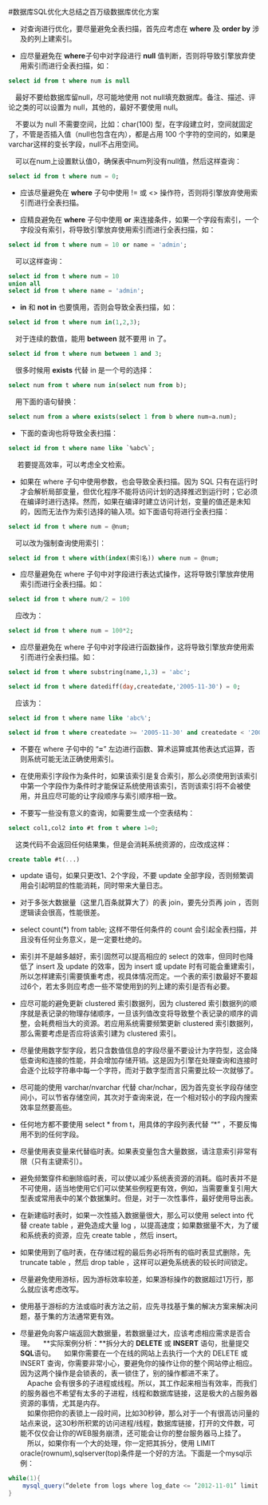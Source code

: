 #数据库SQL优化大总结之百万级数据库优化方案

* 对查询进行优化，要尽量避免全表扫描，首先应考虑在 **where** 及 **order by** 涉及的列上建索引。

* 应尽量避免在 **where**子句中对字段进行 **null** 值判断，否则将导致引擎放弃使用索引而进行全表扫描，如：
```sql
select id from t where num is null
```
&emsp;最好不要给数据库留null，尽可能地使用 not null填充数据库。备注、描述、评论之类的可以设置为 null，其他的，最好不要使用 null。

&emsp;不要以为 null 不需要空间，比如：char(100) 型，在字段建立时，空间就固定了，不管是否插入值（null也包含在内），都是占用 100 个字符的空间的，如果是 varchar这样的变长字段，null不占用空间。

&emsp;可以在num上设置默认值0，确保表中num列没有null值，然后这样查询：
```sql
select id from t where num = 0;
```

* 应该尽量避免在 **where** 子句中使用 != 或 <> 操作符，否则将引擎放弃使用索引而进行全表扫描。

* 应精良避免在 **where** 子句中使用 **or** 来连接条件，如果一个字段有索引，一个字段没有索引，将导致引擎放弃使用索引而进行全表扫描，如：
```sql
select id from t where num = 10 or name = 'admin';
```
&emsp;可以这样查询：
```sql
select id from t where num = 10 
union all
select id from t where name = 'admin';
```

* **in** 和 **not in** 也要慎用，否则会导致全表扫描，如：
```sql
select id from t where num in(1,2,3);
```
&emsp;对于连续的数值，能用 **between** 就不要用 in 了。
```sql
select id from t where num between 1 and 3;
```
&emsp;很多时候用 **exists** 代替 in 是一个号的选择：
```sql
select num from t where num in(select num from b);
```
&emsp;用下面的语句替换：
```sql
select num from a where exists(select 1 from b where num=a.num);
```

* 下面的查询也将导致全表扫描：
```sql
select id from t where name like `%abc%`;
```
&emsp; 若要提高效率，可以考虑全文检索。

* 如果在 where 子句中使用参数，也会导致全表扫描。因为 SQL 只有在运行时才会解析局部变量，但优化程序不能将访问计划的选择推迟到运行时；它必须在编译时进行选择。然而，如果在编译时建立访问计划，变量的值还是未知的，因而无法作为索引选择的输入项。如下面语句将进行全表扫描：
```sql
select id from t where num = @num;
```
&emsp;可以改为强制查询使用索引：
```sql
select id from t where with(index(索引名)) where num = @num;
```

* 应尽量避免在 where 子句中对字段进行表达式操作，这将导致引擎放弃使用索引而进行全表扫描。如：
```sql
select id from t where num/2 = 100
```
&emsp;应改为：
```sql
select id from t where num = 100*2;
```

* 应尽量避免在 where 子句中对字段进行函数操作，这将导致引擎放弃使用索引而进行全表扫描。如：
```sql
select id from t where substring(name,1,3) = 'abc';

select id from t where datediff(day,createdate,'2005-11-30') = 0;
```

&emsp;应该为：
```sql
select id from t where name like 'abc%';

select id from t where createdate >= '2005-11-30' and createdate < '2005-12-1';
```

* 不要在 where 子句中的 “**=**” 左边进行函数、算术运算或其他表达式运算，否则系统可能无法正确使用索引。

* 在使用索引字段作为条件时，如果该索引是复合索引，那么必须使用到该索引中第一个字段作为条件时才能保证系统使用该索引，否则该索引将不会被使用，并且应尽可能的让字段顺序与索引顺序相一致。

* 不要写一些没有意义的查询，如需要生成一个空表结构：
```sql
select col1,col2 into #t from t where 1=0;
```
&emsp;这类代码不会返回任何结果集，但是会消耗系统资源的，应改成这样：
```sql
create table #t(...)
```

* update 语句，如果只更改1、2个字段，不要 update 全部字段，否则频繁调用会引起明显的性能消耗，同时带来大量日志。

* 对于多张大数据量（这里几百条就算大了）的表 join，要先分页再 join ，否则逻辑读会很高，性能很差。

* select count(*) from table; 这样不带任何条件的 count 会引起全表扫描，并且没有任何业务意义，是一定要杜绝的。

* 索引并不是越多越好，索引固然可以提高相应的 select 的效率，但同时也降低了 insert 及 update 的效率，因为 insert 或 update 时有可能会重建索引，所以怎样建索引需要慎重考虑，视具体情况而定。一个表的索引数最好不要超过6个，若太多则应考虑一些不常使用到的列上建的索引是否有必要。

* 应尽可能的避免更新 clustered 索引数据列，因为 clustered 索引数据列的顺序就是表记录的物理存储顺序，一旦该列值改变将导致整个表记录的顺序的调整，会耗费相当大的资源。若应用系统需要频繁更新 clustered 索引数据列，那么需要考虑是否应将该索引建为 clustered 索引。

* 尽量使用数字型字段，若只含数值信息的字段尽量不要设计为字符型，这会降低查询和连接的性能，并会增加存储开销。这是因为引擎在处理查询和连接时会逐个比较字符串中每一个字符，而对于数字型而言只需要比较一次就够了。

* 尽可能的使用 varchar/nvarchar 代替 char/nchar，因为首先变长字段存储空间小，可以节省存储空间，其次对于查询来说，在一个相对较小的字段内搜索效率显然要高些。

* 任何地方都不要使用 select * from t，用具体的字段列表代替 “*” ，不要反悔用不到的任何字段。

* 尽量使用表变量来代替临时表。如果表变量包含大量数据，请注意索引非常有限（只有主键索引）。

* 避免频繁穿件和删除临时表，可以使以减少系统表资源的消耗。临时表并不是不可使用，适当地使用它们可以使某些例程更有效，例如，当需要重复引用大型表或常用表中的某个数据集时。但是，对于一次性事件，最好使用导出表。

* 在新建临时表时，如果一次性插入数据量很大，那么可以使用 select into 代替 create table ，避免造成大量 log ，以提高速度；如果数据量不大，为了缓和系统表的资源，应先 create table ，然后 insert。

* 如果使用到了临时表，在存储过程的最后务必将所有的临时表显式删除，先 truncate table ，然后 drop table ，这样可以避免系统表的较长时间锁定。

* 尽量避免使用游标，因为游标效率较差，如果游标操作的数据超过1万行，那么就应该考虑改写。

* 使用基于游标的方法或临时表方法之前，应先寻找基于集的解决方案来解决问题，基于集的方法通常更有效。

* 尽量避免向客户端返回大数据量，若数据量过大，应该考虑相应需求是否合理。
&emsp;**实际案例分析：**拆分大的 **DELETE** 或 **INSERT** 语句，批量提交 **SQL**语句。
&emsp;如果你需要在一个在线的网站上去执行一个大的 DELETE 或 INSERT 查询，你需要非常小心，要避免你的操作让你的整个网站停止相应。因为这两个操作是会锁表的，表一锁住了，别的操作都进不来了。
<br>&emsp;Apache 会有很多的子进程或线程。所以，其工作起来相当有效率，而我们的服务器也不希望有太多的子进程，线程和数据库链接，这是极大的占服务器资源的事情，尤其是内存。
<br>&emsp;如果你把你的表锁上一段时间，比如30秒钟，那么对于一个有很高访问量的站点来说，这30秒所积累的访问进程/线程，数据库链接，打开的文件数，可能不仅仅会让你的WEB服务崩溃，还可能会让你的整台服务器马上挂了。
<br>&emsp;所以，如果你有一个大的处理，你一定把其拆分，使用 LIMIT oracle(rownum),sqlserver(top)条件是一个好的方法。下面是一个mysql示例：
```Java
while(1){
    mysql_query(“delete from logs where log_date <= ’2012-11-01’ limit 1000”);
}
```